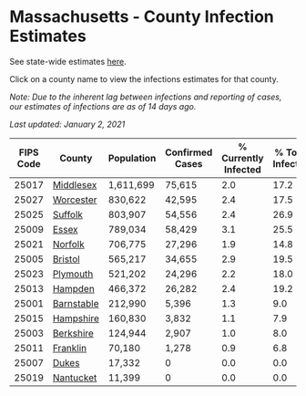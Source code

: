 # Massachusetts - County Infection Estimates

See state-wide estimates [here](/infections/us-ma).

Click on a county name to view the infections estimates for that county.

*Note: Due to the inherent lag between infections and reporting of cases, our estimates of infections are as of 14 days ago.*

*Last updated: January 2, 2021*

|   FIPS Code |                   County |   Population |   Confirmed Cases |   % Currently Infected |   % Total Infected |
|-------------|--------------------------|--------------|-------------------|------------------------|--------------------|
|       25017 |   [Middlesex](middlesex) |    1,611,699 |            75,615 |                    2.0 |               17.2 |
|       25027 |   [Worcester](worcester) |      830,622 |            42,595 |                    2.4 |               17.5 |
|       25025 |       [Suffolk](suffolk) |      803,907 |            54,556 |                    2.4 |               26.9 |
|       25009 |           [Essex](essex) |      789,034 |            58,429 |                    3.1 |               25.5 |
|       25021 |       [Norfolk](norfolk) |      706,775 |            27,296 |                    1.9 |               14.8 |
|       25005 |       [Bristol](bristol) |      565,217 |            34,655 |                    2.9 |               19.5 |
|       25023 |     [Plymouth](plymouth) |      521,202 |            24,296 |                    2.2 |               18.0 |
|       25013 |       [Hampden](hampden) |      466,372 |            26,282 |                    2.4 |               19.2 |
|       25001 | [Barnstable](barnstable) |      212,990 |             5,396 |                    1.3 |                9.0 |
|       25015 |   [Hampshire](hampshire) |      160,830 |             3,832 |                    1.1 |                7.9 |
|       25003 |   [Berkshire](berkshire) |      124,944 |             2,907 |                    1.0 |                8.0 |
|       25011 |     [Franklin](franklin) |       70,180 |             1,278 |                    0.9 |                6.8 |
|       25007 |           [Dukes](dukes) |       17,332 |                 0 |                    0.0 |                0.0 |
|       25019 |   [Nantucket](nantucket) |       11,399 |                 0 |                    0.0 |                0.0 |